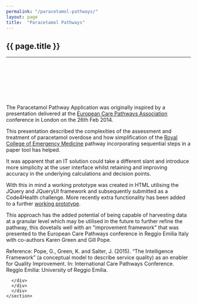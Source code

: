 ```yaml
---
permalink: "/paracetamol-pathways/"
layout: page
title:  "Paracetamol Pathways"
---
```


<section class="bg-primary text-white" id="about" style="padding-bottom:50px">
      <div class="container text-center">
        <h2 class="mb-4">{{ page.title }}</h2>
       </div>
       <hr class="light my-4">
</section>

<section id="chat-bot" style="padding-top:50px">
      <div class="container">
        <div class="row">
          <div class="col-lg-12">
<p>The Paracetamol Pathway Application was originally inspired by a presentation delivered at the <a href="http://e-p-a.org/news/care-pathways-for-quality-improvement-learning-from-the-liverpool-care-pathway/" target="_blank">European Care Pathways Association</a> conference in London on the 26th Feb 2014. </p>

<p>This presentation described the complexities of the assessment and treatment of paracetamol overdose and how simplification of the <a href="http://www.rcem.ac.uk/RCEM/Quality_Policy/Clinical_Standards_Guidance/RCEM_Guidance/Paracetamol_Overdose/RCEM/Quality-Policy/Clinical_Standards_Guidance/RCEM_Guidance_Folder/Paracetamol_Overdose.aspx?hkey=73011590-54b3-491e-a526-187d83af830a" target="_blank">Royal College of Emergency Medicine</a> pathway incorporating sequential steps in a paper tool has helped.</p>

<p>It was apparent that an IT solution could take a different slant and introduce more simplicity at the user interface whilst retaining and improving accuracy in the underlying calculations and decision points.</p> 

<p>With this in mind a working prototype was created in HTML utilising the JQuery and JQueryUI framework and subsequently submitted as a Code4Health challenge. More recently extra functionality has been added to a further <a href="http://www.ideasofmine.net23.net/ParacetamolPathway/ParacetamolPathway.html" target="_blank">working prototype</a>.</p> 

This approach has the added potential of being capable of harvesting data at a granular level which may be utilised in the future to further refine the pathway, this dovetails well with an "improvement framework" that was presented to the European Care Pathways conference in Reggio Emilia Italy with co-authors Karen Green and Gill Pope.</p>

Reference: Pope, G., Green, K. and Salter, J. (2015). “The Intelligence Framework” (a conceptual model to describe service quality) as an enabler for Quality Improvement. In: International Care Pathways Conference. Reggio Emilia: University of Reggio Emilia.</p>

        
      </div>
	  </div>
	  </div>
    </section>
